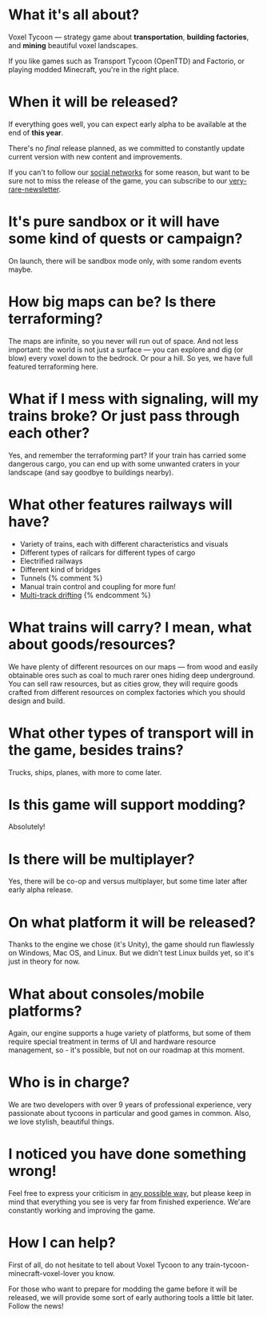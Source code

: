 # What it's all about?

Voxel Tycoon — strategy game about **transportation**, **building&nbsp;factories**, and **mining** beautiful voxel landscapes.

If you like games such as Transport Tycoon (OpenTTD) and Factorio, or playing modded Minecraft, you're in the right place.

# When it will be released?

If everything goes well, you can expect early alpha to be available at the end of **this year**.

There's no *final* release planned, as we committed to constantly update current version with new content and improvements.

If you can't to follow our [social networks](/contacts) for some reason, but want to be sure not to miss the release of the game, you can subscribe to our [very-rare-newsletter]({{site.newsletter_url}}).

# It's pure sandbox or it will have some kind of quests or campaign?

On launch, there will be sandbox mode only, with some random events maybe.

# How big maps can be? Is there terraforming?

The maps are infinite, so you never will run out of space. And not less important: the world is not just a surface — you can explore and dig (or blow) every voxel down to the bedrock. Or pour a hill. So yes, we have full featured terraforming here.

# What if I mess with signaling, will my trains broke? Or just pass through each other?

Yes, and remember the terraforming part? If your train has carried some dangerous cargo, you can end up with some unwanted craters in your landscape (and say goodbye to buildings nearby).

# What other features railways will have?

* Variety of trains, each with different characteristics and visuals
* Different types of railcars for different types of cargo
* Electrified railways
* Different kind of bridges
* Tunnels
{% comment %}
* Manual train control and coupling for more fun!
* [Multi-track drifting]()
{% endcomment %}

# What trains will carry? I mean, what about goods/resources?

We have plenty of different resources on our maps — from wood and easily obtainable ores such as coal to much rarer ones hiding deep underground. You can sell raw resources, but as cities grow, they will require goods crafted from different resources on complex factories which you should design and build.

# What other types of transport will in the game, besides trains?

Trucks, ships, planes, with more to come later.

# Is this game will support modding?

Absolutely!

# Is there will be multiplayer?

Yes, there will be co-op and versus multiplayer, but some time later after early alpha release.

# On what platform it will be released?

Thanks to the engine we chose (it's Unity), the game should run flawlessly on Windows, Mac OS, and Linux. But we didn't test Linux builds yet,
so it's just in theory for now.

# What about consoles/mobile platforms?

Again, our engine supports a huge variety of platforms, but some of them require special treatment in terms of UI and hardware resource management, so - it's possible, but not on our roadmap at this moment.

# Who is in charge?

We are two developers with over 9 years of professional experience, very passionate about tycoons in particular and good games in common.
Also, we love stylish, beautiful things.

# I noticed you have done something wrong!

Feel free to express your criticism in [any possible way](/contacts), but please keep in mind that everything you see is very far from finished experience. We'are constantly working and improving the game.

# How I can help?

First of all, do not hesitate to tell about Voxel Tycoon to any train-tycoon-minecraft-voxel-lover you know.

For those who want to prepare for modding the game before it will be released, we will provide some sort of early authoring tools a little bit later. Follow the news!